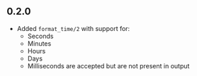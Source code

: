 ## 0.2.0

* Added `format_time/2` with support for:
  * Seconds
  * Minutes
  * Hours
  * Days
  * Milliseconds are accepted but are not present in output
